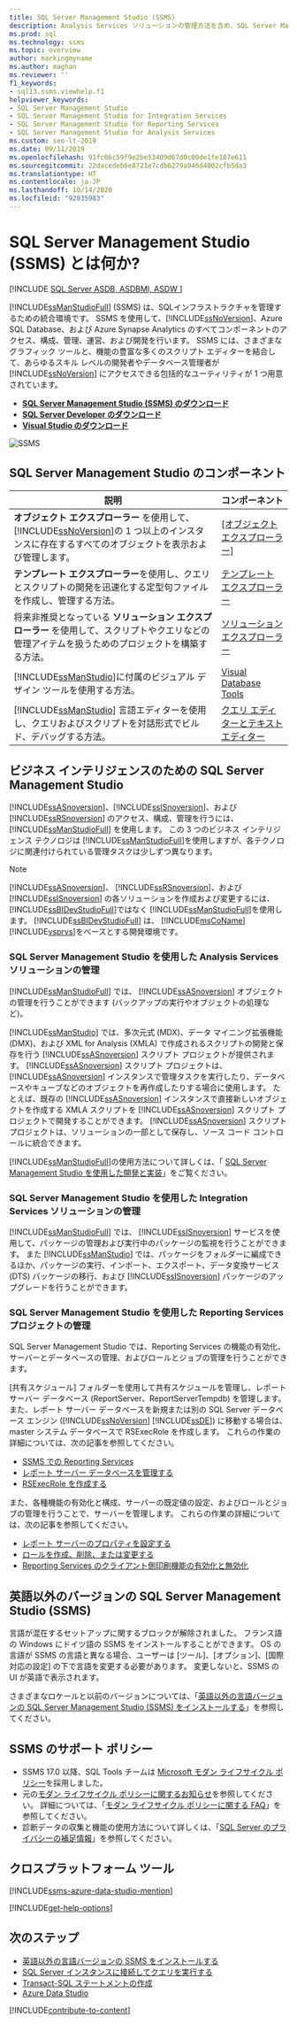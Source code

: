 ```yaml
---
title: SQL Server Management Studio (SSMS)
description: Analysis Services ソリューションの管理方法を含め、SQL Server Management Studio (SSMS) と SMMS で行える機能の詳細について説明します。
ms.prod: sql
ms.technology: ssms
ms.topic: overview
author: markingmyname
ms.author: maghan
ms.reviewer: ''
f1_keywords:
- sql13.ssms.viewhelp.f1
helpviewer_keywords:
- SQL Server Management Studio
- SQL Server Management Studio for Integration Services
- SQL Server Management Studio for Reporting Services
- SQL Server Management Studio for Analysis Services
ms.custom: seo-lt-2019
ms.date: 09/11/2019
ms.openlocfilehash: 91fc06c59f9e2be53409d67d0c00de1fe187e611
ms.sourcegitcommit: 22dacedeb6e8721e7cdb6279a946d4002cfb5da3
ms.translationtype: HT
ms.contentlocale: ja-JP
ms.lasthandoff: 10/14/2020
ms.locfileid: "92035983"
---
```

# <a name="what-is-sql-server-management-studio-ssms"></a>SQL Server Management Studio (SSMS) とは何か?

[!INCLUDE [SQL Server ASDB, ASDBMI, ASDW ](../includes/applies-to-version/sql-asdb-asdbmi-asa.md)]

[!INCLUDE[ssManStudioFull](../includes/ssmanstudiofull-md.md)] (SSMS) は、SQLインフラストラクチャを管理するための統合環境です。 SSMS を使用して、[!INCLUDE[ssNoVersion](../includes/ssnoversion-md.md)]、Azure SQL Database、および Azure Synapse Analytics のすべてコンポーネントのアクセス、構成、管理、運営、および開発を行います。 SSMS には、さまざまなグラフィック ツールと、機能の豊富な多くのスクリプト エディターを結合して、あらゆるスキル レベルの開発者やデータベース管理者が [!INCLUDE[ssNoVersion](../includes/ssnoversion-md.md)] にアクセスできる包括的なユーティリティが 1 つ用意されています。

- [**SQL Server Management Studio (SSMS) のダウンロード**](download-sql-server-management-studio-ssms.md)
- [**SQL Server Developer のダウンロード**](https://my.visualstudio.com/Downloads?q=SQL%20Server%20Developer)
- [**Visual Studio のダウンロード**](https://www.visualstudio.com/downloads/)

![SSMS](media/sql-server-management-studio-ssms/ssms.png)

## <a name="sql-server-management-studio-components"></a>SQL Server Management Studio のコンポーネント  
  
|説明|コンポーネント|  
|---------------|---------|  
|**オブジェクト エクスプローラー** を使用して、 [!INCLUDE[ssNoVersion](../includes/ssnoversion-md.md)]の 1 つ以上のインスタンスに存在するすべてのオブジェクトを表示および管理します。|[[オブジェクト エクスプローラー]](../ssms/object/object-explorer.md)|  
|**テンプレート エクスプローラー**を使用し、クエリとスクリプトの開発を迅速化する定型句ファイルを作成し、管理する方法。|[テンプレート エクスプローラー](../ssms/template/template-explorer.md)|  
|将来非推奨となっている **ソリューション エクスプローラー** を使用して、スクリプトやクエリなどの管理アイテムを扱うためのプロジェクトを構築する方法。|[ソリューション エクスプローラー](../ssms/solution/solution-explorer.md)|  
|[!INCLUDE[ssManStudio](../includes/ssmanstudio-md.md)]に付属のビジュアル デザイン ツールを使用する方法。|[Visual Database Tools](../ssms/visual-db-tools/visual-database-tools.md)|  
|[!INCLUDE[ssManStudio](../includes/ssmanstudio-md.md)] 言語エディターを使用し、クエリおよびスクリプトを対話形式でビルド、デバッグする方法。|[クエリ エディターとテキスト エディター](./f1-help/database-engine-query-editor-sql-server-management-studio.md?view=sql-server-ver15)

## <a name="sql-server-management-studio-for-business-intelligence"></a>ビジネス インテリジェンスのための SQL Server Management Studio

[!INCLUDE[ssASnoversion](../includes/ssasnoversion_md.md)]、[!INCLUDE[ssISnoversion](../includes/ssisnoversion-md.md)]、および [!INCLUDE[ssRSnoversion](../includes/ssrsnoversion-md.md)] のアクセス、構成、管理を行うには、[!INCLUDE[ssManStudioFull](../includes/ssmanstudiofull-md.md)] を使用します。 この 3 つのビジネス インテリジェンス テクノロジは [!INCLUDE[ssManStudioFull](../includes/ssmanstudiofull-md.md)]を使用しますが、各テクノロジに関連付けられている管理タスクは少しずつ異なります。

> [!NOTE]
> [!INCLUDE[ssASnoversion](../includes/ssasnoversion_md.md)]、 [!INCLUDE[ssRSnoversion](../includes/ssrsnoversion-md.md)]、および [!INCLUDE[ssISnoversion](../includes/ssisnoversion-md.md)] の各ソリューションを作成および変更するには、 [!INCLUDE[ssBIDevStudioFull](../includes/ssbidevstudiofull_md.md)]ではなく [!INCLUDE[ssManStudioFull](../includes/ssmanstudiofull-md.md)]を使用します。 [!INCLUDE[ssBIDevStudioFull](../includes/ssbidevstudiofull_md.md)] は、 [!INCLUDE[msCoName](../includes/msconame_md.md)][!INCLUDE[vsprvs](../includes/vsprvs-md.md)]をベースとする開発環境です。

### <a name="managing-analysis-services-solutions-using-sql-server-management-studio"></a>SQL Server Management Studio を使用した Analysis Services ソリューションの管理

[!INCLUDE[ssManStudioFull](../includes/ssmanstudiofull-md.md)] では、 [!INCLUDE[ssASnoversion](../includes/ssasnoversion_md.md)] オブジェクトの管理を行うことができます (バックアップの実行やオブジェクトの処理など)。

[!INCLUDE[ssManStudio](../includes/ssmanstudio-md.md)] では、多次元式 (MDX)、データ マイニング拡張機能 (DMX)、および XML for Analysis (XMLA) で作成されるスクリプトの開発と保存を行う [!INCLUDE[ssASnoversion](../includes/ssasnoversion_md.md)] スクリプト プロジェクトが提供されます。 [!INCLUDE[ssASnoversion](../includes/ssasnoversion_md.md)] スクリプト プロジェクトは、 [!INCLUDE[ssASnoversion](../includes/ssasnoversion_md.md)] インスタンスで管理タスクを実行したり、データベースやキューブなどのオブジェクトを再作成したりする場合に使用します。 たとえば、既存の [!INCLUDE[ssASnoversion](../includes/ssasnoversion_md.md)] インスタンスで直接新しいオブジェクトを作成する XMLA スクリプトを [!INCLUDE[ssASnoversion](../includes/ssasnoversion_md.md)] スクリプト プロジェクトで開発することができます。 [!INCLUDE[ssASnoversion](../includes/ssasnoversion_md.md)] スクリプト プロジェクトは、ソリューションの一部として保存し、ソース コード コントロールに統合できます。
  
[!INCLUDE[ssManStudioFull](../includes/ssmanstudiofull-md.md)]の使用方法について詳しくは、「 [SQL Server Management Studio を使用した開発と実装](/analysis-services/instances/analysis-services-scripts-project-in-sql-server-management-studio)」をご覧ください。
  
### <a name="managing-integration-services-solutions-using-sql-server-management-studio"></a>SQL Server Management Studio を使用した Integration Services ソリューションの管理

[!INCLUDE[ssManStudioFull](../includes/ssmanstudiofull-md.md)] では、 [!INCLUDE[ssISnoversion](../includes/ssisnoversion-md.md)] サービスを使用して、パッケージの管理および実行中のパッケージの監視を行うことができます。 また [!INCLUDE[ssManStudio](../includes/ssmanstudio-md.md)] では、パッケージをフォルダーに編成できるほか、パッケージの実行、インポート、エクスポート、データ変換サービス (DTS) パッケージの移行、および [!INCLUDE[ssISnoversion](../includes/ssisnoversion-md.md)] パッケージのアップグレードを行うことができます。

### <a name="managing-reporting-services-projects-using-sql-server-management-studio"></a>SQL Server Management Studio を使用した Reporting Services プロジェクトの管理

SQL Server Management Studio では、Reporting Services の機能の有効化、サーバーとデータベースの管理、およびロールとジョブの管理を行うことができます。

[共有スケジュール] フォルダーを使用して共有スケジュールを管理し、レポート サーバー データベース (ReportServer、ReportServerTempdb) を管理します。 また、レポート サーバー データベースを新規または別の SQL Server データベース エンジン ([!INCLUDE[ssNoVersion](../includes/ssnoversion-md.md)] [!INCLUDE[ssDE](../includes/ssde_md.md)]) に移動する場合は、master システム データベースで RSExecRole を作成します。 これらの作業の詳細については、次の記事を参照してください。  

- [SSMS での Reporting Services](../reporting-services/tools/reporting-services-in-sql-server-management-studio-ssrs.md)
- [レポート サーバー データベースを管理する](../reporting-services/report-server/administer-a-report-server-database-ssrs-native-mode.md)
- [RSExecRole を作成する](../reporting-services/security/create-the-rsexecrole.md)

また、各種機能の有効化と構成、サーバーの既定値の設定、およびロールとジョブの管理を行うことで、サーバーを管理します。 これらの作業の詳細については、次の記事を参照してください。

- [レポート サーバーのプロパティを設定する](../reporting-services/tools/set-report-server-properties-management-studio.md)
- [ロールを作成、削除、または変更する](../reporting-services/security/role-definitions-create-delete-or-modify.md)
- [Reporting Services のクライアント側印刷機能の有効化と無効化](../reporting-services/report-server/enable-and-disable-client-side-printing-for-reporting-services.md)

## <a name="non-english-language-versions-of-sql-server-management-studio-ssms"></a>英語以外のバージョンの SQL Server Management Studio (SSMS)

言語が混在するセットアップに関するブロックが解除されました。 フランス語の Windows にドイツ語の SSMS をインストールすることができます。 OS の言語が SSMS の言語と異なる場合、ユーザーは [ツール]、[オプション]、[国際対応の設定] の下で言語を変更する必要があります。 変更しないと、SSMS の UI が英語で表示されます。

さまざまなロケールと以前のバージョンについては、「[英語以外の言語バージョンの SQL Server Management Studio (SSMS) をインストールする](install-other-languages.md)」を参照してください。

## <a name="support-policy-for-ssms"></a>SSMS のサポート ポリシー

- SSMS 17.0 以降、SQL Tools チームは [Microsoft モダン ライフサイクル ポリシー](https://support.microsoft.com/help/30881/modern-lifecycle-policy)を採用しました。
- 元の[モダン ライフサイクル ポリシーに関するお知らせ](https://support.microsoft.com/help/447912/announcing-microsoft-modern-lifecycle-policy)を参照してください。 詳細については、「[モダン ライフサイクル ポリシーに関する FAQ](https://support.microsoft.com/help/30882/modern-lifecycle-policy-faq)」を参照してください。
- 診断データの収集と機能の使用方法について詳しくは、「[SQL Server のプライバシーの補足情報](../sql-server/sql-server-privacy.md)」を参照してください。

## <a name="cross-platform-tool"></a>クロスプラットフォーム ツール

[!INCLUDE[ssms-azure-data-studio-mention](../includes/ssms-azure-data-studio-mention.md)]

[!INCLUDE[get-help-options](../includes/paragraph-content/get-help-options.md)]

## <a name="next-steps"></a>次のステップ

- [英語以外の言語バージョンの SSMS をインストールする](install-other-languages.md)
- [SQL Server インスタンスに接続してクエリを実行する](./quickstarts/connect-query-sql-server.md)
- [Transact-SQL ステートメントの作成](../t-sql/tutorial-writing-transact-sql-statements.md)
- [Azure Data Studio](../azure-data-studio/what-is.md)

[!INCLUDE[contribute-to-content](../includes/paragraph-content/contribute-to-content.md)]